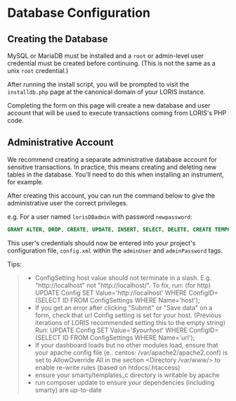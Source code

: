 # Database Configuration  

## Creating the Database  
MySQL or MariaDB must be installed and a `root` or admin-level user 
credential must be created before continuing. (This is not the same as a unix 
        `root` credential.)  

After running the install script, you will be prompted to visit the 
`installdb.php` page at the canonical domain of your LORIS instance.  

Completing the form on this page will create a new database and user account
that will be used to execute transactions coming from LORIS's PHP code.  

## Administrative Account  

We recommend creating a separate administrative database account for sensitive
transactions. In practice, this means creating and deleting new tables in the
database. You'll need to do this when installing an instrument, for example.  

After creating this account, you can run the command below to give
the administrative user the correct privileges.  

e.g. For a user named `lorisDBadmin` with password `newpassword`:  

```SQL
GRANT ALTER, DROP, CREATE, UPDATE, INSERT, SELECT, DELETE, CREATE TEMPORARY TABLES, LOCK TABLES  on $dbname.* to 'lorisDBadmin'@'$dbhost' IDENTIFIED BY 'newpassword' WITH GRANT OPTION;
```

This user's credentials should now be entered into your project's configuration file, `config.xml`
within the `adminUser` and `adminPassword` tags.  

Tips:

> * ConfigSetting host value should not terminate in a slash. E.g. "http://localhost" not "http://localhost/". To fix, run: (for http) UPDATE Config SET Value='http://localhost' WHERE ConfigID=(SELECT ID FROM ConfigSettings WHERE Name='host');  
> * If you get an error after clicking "Submit" or "Save data" on a form, check that url Config setting is set for your host. (Previous iterations of LORIS recommended setting this to the empty string) Run: UPDATE Config SET Value='_$yourhost_' WHERE ConfigID=(SELECT ID FROM ConfigSettings WHERE Name='url');
> * If your dashboard loads but no other modules load, ensure that your apache config file (e.. centos: /var/apache2/apache2.conf) is set to AllowOverride All in the section <Directory /var/www/> to enable re-write rules (based on htdocs/.htaccess)
> * ensure your smarty/templates_c directory is writable by apache
> * run composer update to ensure your dependencies (including smarty) are up-to-date
